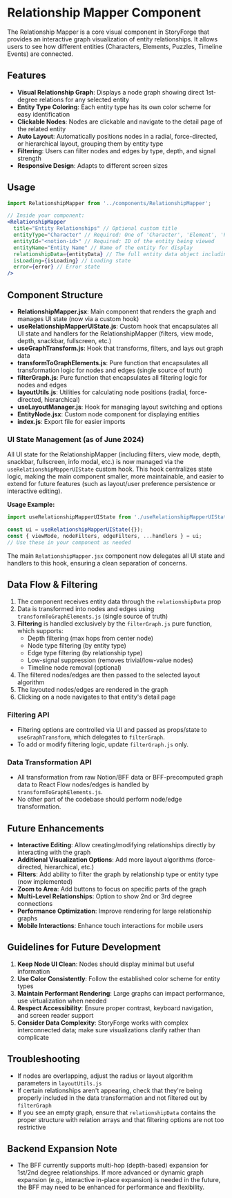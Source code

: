 # Relationship Mapper Component

The Relationship Mapper is a core visual component in StoryForge that provides an interactive graph visualization of entity relationships. It allows users to see how different entities (Characters, Elements, Puzzles, Timeline Events) are connected.

## Features

- **Visual Relationship Graph**: Displays a node graph showing direct 1st-degree relations for any selected entity
- **Entity Type Coloring**: Each entity type has its own color scheme for easy identification
- **Clickable Nodes**: Nodes are clickable and navigate to the detail page of the related entity
- **Auto Layout**: Automatically positions nodes in a radial, force-directed, or hierarchical layout, grouping them by entity type
- **Filtering**: Users can filter nodes and edges by type, depth, and signal strength
- **Responsive Design**: Adapts to different screen sizes

## Usage

```jsx
import RelationshipMapper from '../components/RelationshipMapper';

// Inside your component:
<RelationshipMapper
  title="Entity Relationships" // Optional custom title
  entityType="Character" // Required: One of 'Character', 'Element', 'Puzzle', 'Timeline'
  entityId="<notion-id>" // Required: ID of the entity being viewed
  entityName="Entity Name" // Name of the entity for display
  relationshipData={entityData} // The full entity data object including its relations
  isLoading={isLoading} // Loading state
  error={error} // Error state
/>
```

## Component Structure

- **RelationshipMapper.jsx**: Main component that renders the graph and manages UI state (now via a custom hook)
- **useRelationshipMapperUIState.js**: Custom hook that encapsulates all UI state and handlers for the RelationshipMapper (filters, view mode, depth, snackbar, fullscreen, etc.)
- **useGraphTransform.js**: Hook that transforms, filters, and lays out graph data
- **transformToGraphElements.js**: Pure function that encapsulates all transformation logic for nodes and edges (single source of truth)
- **filterGraph.js**: Pure function that encapsulates all filtering logic for nodes and edges
- **layoutUtils.js**: Utilities for calculating node positions (radial, force-directed, hierarchical)
- **useLayoutManager.js**: Hook for managing layout switching and options
- **EntityNode.jsx**: Custom node component for displaying entities
- **index.js**: Export file for easier imports

### UI State Management (as of June 2024)

All UI state for the RelationshipMapper (including filters, view mode, depth, snackbar, fullscreen, info modal, etc.) is now managed via the `useRelationshipMapperUIState` custom hook. This hook centralizes state logic, making the main component smaller, more maintainable, and easier to extend for future features (such as layout/user preference persistence or interactive editing).

**Usage Example:**

```js
import useRelationshipMapperUIState from './useRelationshipMapperUIState';

const ui = useRelationshipMapperUIState({});
const { viewMode, nodeFilters, edgeFilters, ...handlers } = ui;
// Use these in your component as needed
```

The main `RelationshipMapper.jsx` component now delegates all UI state and handlers to this hook, ensuring a clean separation of concerns.

## Data Flow & Filtering

1. The component receives entity data through the `relationshipData` prop
2. Data is transformed into nodes and edges using `transformToGraphElements.js` (single source of truth)
3. **Filtering** is handled exclusively by the `filterGraph.js` pure function, which supports:
   - Depth filtering (max hops from center node)
   - Node type filtering (by entity type)
   - Edge type filtering (by relationship type)
   - Low-signal suppression (removes trivial/low-value nodes)
   - Timeline node removal (optional)
4. The filtered nodes/edges are then passed to the selected layout algorithm
5. The layouted nodes/edges are rendered in the graph
6. Clicking on a node navigates to that entity's detail page

### Filtering API

- Filtering options are controlled via UI and passed as props/state to `useGraphTransform`, which delegates to `filterGraph`.
- To add or modify filtering logic, update `filterGraph.js` only.

### Data Transformation API

- All transformation from raw Notion/BFF data or BFF-precomputed graph data to React Flow nodes/edges is handled by `transformToGraphElements.js`.
- No other part of the codebase should perform node/edge transformation.

## Future Enhancements

- **Interactive Editing**: Allow creating/modifying relationships directly by interacting with the graph
- **Additional Visualization Options**: Add more layout algorithms (force-directed, hierarchical, etc.)
- **Filters**: Add ability to filter the graph by relationship type or entity type (now implemented)
- **Zoom to Area**: Add buttons to focus on specific parts of the graph
- **Multi-Level Relationships**: Option to show 2nd or 3rd degree connections
- **Performance Optimization**: Improve rendering for large relationship graphs
- **Mobile Interactions**: Enhance touch interactions for mobile users

## Guidelines for Future Development

1. **Keep Node UI Clean**: Nodes should display minimal but useful information
2. **Use Color Consistently**: Follow the established color scheme for entity types
3. **Maintain Performant Rendering**: Large graphs can impact performance, use virtualization when needed
4. **Respect Accessibility**: Ensure proper contrast, keyboard navigation, and screen reader support
5. **Consider Data Complexity**: StoryForge works with complex interconnected data; make sure visualizations clarify rather than complicate

## Troubleshooting

- If nodes are overlapping, adjust the radius or layout algorithm parameters in `layoutUtils.js`
- If certain relationships aren't appearing, check that they're being properly included in the data transformation and not filtered out by `filterGraph`
- If you see an empty graph, ensure that `relationshipData` contains the proper structure with relation arrays and that filtering options are not too restrictive

## Backend Expansion Note

- The BFF currently supports multi-hop (depth-based) expansion for 1st/2nd degree relationships. If more advanced or dynamic graph expansion (e.g., interactive in-place expansion) is needed in the future, the BFF may need to be enhanced for performance and flexibility. 